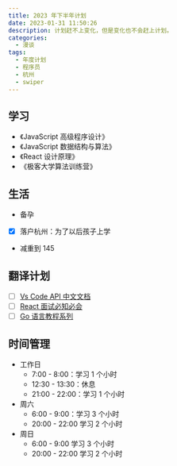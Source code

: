 ```yaml
---
title: 2023 年下半年计划
date: 2023-01-31 11:50:26
description: 计划赶不上变化，但是变化也不会赶上计划。
categories:
  - 漫谈
tags:
  - 年度计划
  - 程序员
  - 杭州
  - swiper
---
```


## 学习

- 《JavaScript 高级程序设计》
- 《JavaScript 数据结构与算法》
- 《React 设计原理》
- 《极客大学算法训练营》

## 生活

- 备孕
- [x] 落户杭州：为了以后孩子上学
- 减重到 145

## 翻译计划

- [ ] [Vs Code API 中文文档](https://github.com/vscode-cn/vscode-api-cn)
- [ ] [React 面试必知必会](https://youngjuning.js.org/react-interview)
- [ ] [Go 语言教程系列](https://youngjuning.js.org/categories/Golang/Go-%E8%AF%AD%E8%A8%80%E7%B3%BB%E5%88%97%E6%95%99%E7%A8%8B/)

## 时间管理

- 工作日
  - 7:00 - 8:00：学习 1 个小时
  - 12:30 - 13:30：休息
  - 21:00 - 22:00：学习 1 个小时
- 周六
  - 6:00 - 9:00：学习 3 个小时
  - 20:00 - 22:00 学习 2 个小时
- 周日
  - 6:00 - 9:00 学习 3 个小时
  - 20:00 - 22:00 学习 2 个小时
